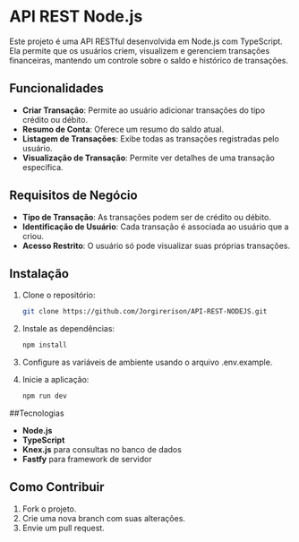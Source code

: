 # API REST Node.js

Este projeto é uma API RESTful desenvolvida em Node.js com TypeScript. Ela permite que os usuários criem, visualizem e gerenciem transações financeiras, mantendo um controle sobre o saldo e histórico de transações.

## Funcionalidades

- **Criar Transação**: Permite ao usuário adicionar transações do tipo crédito ou débito.
- **Resumo de Conta**: Oferece um resumo do saldo atual.
- **Listagem de Transações**: Exibe todas as transações registradas pelo usuário.
- **Visualização de Transação**: Permite ver detalhes de uma transação específica.

## Requisitos de Negócio

- **Tipo de Transação**: As transações podem ser de crédito ou débito.
- **Identificação de Usuário**: Cada transação é associada ao usuário que a criou.
- **Acesso Restrito**: O usuário só pode visualizar suas próprias transações.

## Instalação

1. Clone o repositório:
   ```bash
   git clone https://github.com/Jorgirerison/API-REST-NODEJS.git

2. Instale as dependências:
    ```bash
    npm install

3. Configure as variáveis de ambiente usando o arquivo .env.example.

4. Inicie a aplicação:
    ``` bash
    npm run dev

##Tecnologias

- **Node.js**
- **TypeScript**
- **Knex.js** para consultas no banco de dados
- **Fastfy** para framework de servidor

## Como Contribuir

1. Fork o projeto.
2. Crie uma nova branch com suas alterações.
3. Envie um pull request.
